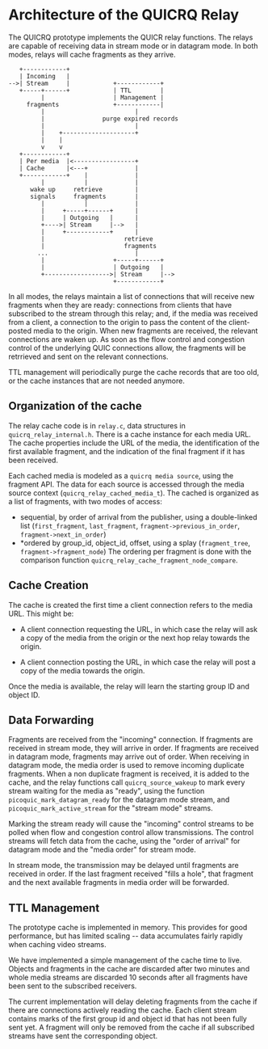 # Architecture of the QUICRQ Relay

The QUICRQ prototype implements the QUICR relay functions. The relays are capable of
receiving data in stream mode or in datagram mode. In both modes, relays will cache
fragments as they arrive. 

```
   +------------+
   | Incoming   |
-->| Stream     |            +------------+
   +-----+------+            | TTL        |
         |                   | Management |
     fragments               +------------|
         |                         |
         |                purge expired records
         |                         |
         |    +--------------------+
         |    |
         v    v
   +------------+
   | Per media  |<-----------------+
   | Cache      |<---+             |
   +------------+    |             |
         |           |             |
      wake up     retrieve         |
      signals     fragments        |
         |           |             |
         |     +-----+------+      |
         |     | Outgoing   |      |
         +---->| Stream     |-->   |
         |     +------------+      |
         |                      retrieve
         |                      fragments
        ...                        |
         |                   +-----+------+
         |                   | Outgoing   |
         +------------------>| Stream     |-->
                             +------------+

```

In all modes, the relays maintain a list of connections that will receive
new fragments when they are ready: connections from clients that have
subscribed to the stream through this relay; and, if the media was
received from a client, a connection to the origin to pass the content of
the client-posted media to the origin. When new fragments are received,
the relevant connections are waken up. As soon as the flow
control and congestion control of the underlying QUIC connections
allow, the fragments will be retrrieved and sent on the relevant
connections.

TTL management will periodically purge the cache records that are too
old, or the cache instances that are not needed anymore.

## Organization of the cache

The relay cache code is in `relay.c`, data structures in `quicrq_relay_internal.h`.
There is a cache instance for each media URL. The cache properties 
include the URL of the media, the identification of the first
available fragment, and the indication of the final fragment if it
has been received. 

Each cached media is modeled as a `quicrq media source`, using the fragment API. The
data for each source is accessed through the media source context
(`quicrq_relay_cached_media_t`). The cached is organized as a list of fragments,
with two modes of access:

* sequential, by order of arrival from the publisher, using a double-linked list
(`first_fragment`, `last_fragment`, `fragment->previous_in_order`,
`fragment->next_in_order`)
* *ordered by group_id, object_id, offset, using a splay
(`fragment_tree`, `fragment->fragment_node`)
The ordering per fragment is done with the comparison
function `quicrq_relay_cache_fragment_node_compare`.

## Cache Creation

The cache is created the first time a client connection refers to the
media URL. This might be:

* A client connection requesting the URL, in which case the relay
  will ask a copy of the media from the origin or the next hop relay
  towards the origin.

* A client connection posting the URL, in which case the relay will
  post a copy of the media towards the origin.

Once the media is available, the relay will learn the starting
group ID and object ID.

## Data Forwarding

Fragments are received from the "incoming" connection. If fragments are
received in stream mode, they will arrive in order. If fragments are received
in datagram mode, fragments may arrive out of order. When receiving in datagram
mode, the media order is used to remove incoming duplicate fragments.
When a non duplicate fragment is received, it is added to the cache, and
the relay functions call `quicrq_source_wakeup` to mark every stream
waiting for the media as "ready", using the function `picoquic_mark_datagram_ready`
for the datagram mode stream, and `picoquic_mark_active_stream` 
for the "stream mode" streams.

Marking the stream ready will cause the "incoming" control streams to be polled
when flow and congestion control allow transmissions. The control streams
will fetch data from the cache, using the "order of arrival" for datagram
mode and the "media order" for stream mode.

In stream mode, the transmission may be delayed until fragments are received
in order. If the last fragment received "fills a hole", that fragment and 
the next available fragments in media order will be forwarded.

## TTL Management

The prototype cache is implemented in memory. This provides for good performance,
but has limited scaling -- data accumulates fairly rapidly when caching video streams.

We have implemented a simple management of the cache time to live. Objects and
fragments in the cache are discarded after two minutes
and whole media streams are discarded 10 seconds after
all fragments have been sent to the subscribed receivers.

The current implementation will delay deleting fragments from the cache if
there are connections actively reading the cache. Each client stream contains
marks of the first group id and object id that has not been fully sent yet.
A fragment will only be removed from the cache if all subscribed streams
have sent the corresponding object.
